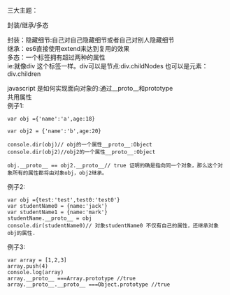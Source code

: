 三大主题：<br>

封装/继承/多态<br>


封装：隐藏细节:自己对自己隐藏细节或者自己对别人隐藏细节<br>
继承：es6直接使用extend来达到复用的效果<br>
多态：一个标签拥有超过两种的属性<br>
ie:就像div 这个标签一样。div可以是节点:div.childNodes
也可以是元素：div.children<br>

javascript 是如何实现面向对象的:通过__proto__和prototype<br>
共用属性<br>
例子1:<br>
```
var obj ={'name':'a',age:18}

var obj2 = {'name':'b',age:20}

console.dir(obj)// obj的一个属性__proto__:Object
console.dir(obj2)//obj2的一个属性__proto__:Object 

obj.__proto__ == obj2.__proto__// true 证明的确是指向同一个对象，那么这个对象所有的属性都将由对象obj，obj2继承。

```
例子2:<br>
```
var obj ={test:'test',test0:'test0'}
var studentName0 = {name:'jack'}
var studentName1 = {name:'mark'}
studentName.__proto__ = obj
console.dir(studentName0)// 对象studentName0 不仅有自己的属性，还继承对象obj的属性. 
```
例子3:<br>
```
var array = [1,2,3]
array.push(4)
console.log(array)
array.__proto__ ===Array.prototype //true
array.__proto__.__proto__ ===Object.prototype //true
```


